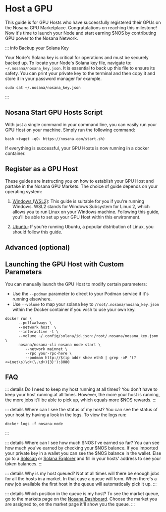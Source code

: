 # Host a GPU

This guide is for GPU Hosts who have successfully registered their GPUs on the Nosana GPU Marketplace. Congratulations on reaching this milestone! Now it's time to launch your Node and start earning $NOS by contributing GPU power to the Nosana Network.

::: info Backup your Solana Key

Your Node's Solana key is critical for operations and must be securely backed up.
To locate your Node's Solana key file, navigate to: `~/.nosana/nosana_key.json`.
It is essential to back up this file to ensure its safety.
You can print your private key to the terminal and then copy it and store it in your password manager for example.
```sh:no-line-numbers
sudo cat ~/.nosana/nosana_key.json
```
:::

## Nosana Start GPU Hosts Script

With just a single command in your command line, you can easily run your GPU Host on your machine. Simply run the following command:

```sh:no-line-numbers
bash <(wget -qO- https://nosana.com/start.sh)
```
If everything is successful, your GPU Hosts is now running in a docker container.

## Register as a GPU Host

These guides are instructing you on how to establish your GPU Host and partake in the Nosana GPU Markets. The choice of guide depends on your operating system:

1. [Windows (WSL2)](/hosts/grid-windows): This guide is suitable for you if you're running Windows. WSL2 stands for Windows Subsystem for Linux 2, which allows you to run Linux on your Windows machine. Following this guide, you'll be able to set up your GPU Host within this environment.

2. [Ubuntu](/hosts/grid-ubuntu): If you're running Ubuntu, a popular distribution of Linux, you should follow this guide.


## Advanced (optional)
## Launching the GPU Host with Custom Parameters

You can manually launch the GPU Host to modify certain parameters:
* Use the `--podman` parameter to direct to your Podman service if it's running elsewhere.
* Use `--volume` to map your solana key to `/root/.nosana/nosana_key.json` within the Docker container if you wish to use your own key.

```sh:no-line-numbers
docker run \
      --pull=always \
      --network host  \
      --interactive -t \
      --volume ~/.config/solana/id.json:/root/.nosana/nosana_key.json \
      nosana/nosana-cli nosana node start \
         --network mainnet \
         --rpc your-rpc-here \
         --podman http://$(ip addr show eth0 | grep -oP '(?<=inet\s)\d+(\.\d+){3}'):8080
```

## FAQ

::: details Do I need to keep my host running at all times?
You don't have to keep your host running at all times. However, the more your host is running, the more jobs it'll be able to pick up, which equals more $NOS rewards.
:::

::: details Where can I see the status of my host?
You can see the status of your host by having a look in the logs. To view the logs run:
```sh:no-line-numbers
docker logs -f nosana-node
```
:::

::: details Where can I see how much $NOS I’ve earned so far?
You can see how much you've earned by checking your $NOS balance. If you imported your private key in a wallet you can see the $NOS balance in the wallet. Else go to a [Solscan](https://solscan.io/) or [Solana Explorer](https://explorer.solana.com/) and fill in your hosts' address to see your token balances.
:::

::: details Why is my host queued?
Not at all times will there be enough jobs for all the hosts in a market. In that case a queue will form. When there's a new job available the first host in the queue will automatically pick it up.
:::

::: details Which position in the queue is my host?
To see the market queue, go to the markets page on the [Nosana Dashboard](https://dashboard.nosana.com/markets). Choose the market you are assigned to, on the market page it'll show you the queue.
:::
